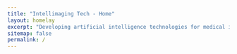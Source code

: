 ```yaml
---
title: "Intellimaging Tech - Home"
layout: homelay
excerpt: "Developing artificial intelligence technologies for medical imaging"
sitemap: false
permalink: /
---
```

<html>    
     <head>
    <meta charset="UTF-8">
    <meta name="viewport" content="width=device-width, initial-scale=1.0">
    <title>Zoom Image on Link Click</title>
    <style>
        /* Container for links */
        .link-container {
            padding: 20px;
        }

        /* Styling for links */
        .image-link {
            display: block;
            margin: 10px 0;
            text-decoration: none;
            color: #007BFF;
            cursor: pointer;
        }

        .image-link:hover {
            text-decoration: underline;
        }

        /* Modal (fixed window) styling */
        .modal {
            display: none;
            position: fixed;
            top: 0;
            left: 0;
            width: 100%;
            height: 100%;
            background-color: rgba(0, 0, 0, 0.8);
            justify-content: center;
            align-items: center;
            z-index: 1000;
        }

        .modal-content {
            position: relative;
            text-align: center;
        }

        .modal-image {
            max-width: 80%;
            max-height: 70vh;
            transition: transform 0.3s ease;
            cursor: pointer;
        }

        .zoomed {
            transform: scale(2); /* 2x zoom */
        }

        .close {
            position: absolute;
            top: 20px;
            right: 30px;
            color: white;
            font-size: 40px;
            cursor: pointer;
        }
    </style>
</head>

<body>
<p style="text-align: justify;">Artificial Intelligence (AI) is revolutionizing medical imaging by enhancing diagnostic precision, streamlining workflow efficiency, and enabling early disease detection. Leveraging machine learning (ML) and deep learning (DL) techniques, AI-driven tools interpret complex medical images—such as MRIs, CT scans, and ultrasounds—transforming radiology and extending its reach across healthcare. These tools expertly identify abnormalities like tumors, fractures, and infections, while supporting early detection of cancers, cardiovascular diseases, and neurological disorders. AI accurately delineates anatomical structures and lesions, facilitating surgical planning, radiation therapy, and other interventions. Additionally, it distinguishes benign from malignant lesions, categorizes disease subtypes, informs personalized treatment strategies, and measures tumor volume, organ size, and vascular characteristics while tracking disease progression and treatment response. Specializing in X-ray tomographic imaging, photoacoustic imaging, and advanced image reconstruction and analysis, we are developing innovative theories, methods, software, and hardware systems for clinical use in disease detection and diagnosis. We welcome collaboration with partners and funding agencies on transformative, high-impact projects.</p>
<br>
<div class="image-gallery"> 
     <a href="#" onclick="openModal('{{ site.url }}{{ site.baseurl }}/images/Slide1.PNG', 'Image1')">
     <img class="mySlides" src="{{ site.url }}{{ site.baseurl }}/images/Slide1.PNG" style="width:100%"/></a>
     <a href="#" onclick="openModal('{{ site.url }}{{ site.baseurl }}/images/Slide000.png', 'Image2')">
     <img class="mySlides" src="{{ site.url }}{{ site.baseurl }}/images/Slide000.png" style="width:100%"/></a>
     <a href="#" onclick="openModal('{{ site.url }}{{ site.baseurl }}/images/Slide11.png', 'Image3')">
     <img class="mySlides" src="{{ site.url }}{{ site.baseurl }}/images/Slide-US.png" style="width:100%"/></a>
     <a href="#" onclick="openModal('{{ site.url }}{{ site.baseurl }}/images/Slide-US.png', 'Image4')">
     <img class="mySlides" src="{{ site.url }}{{ site.baseurl }}/images/Slide3.png" style="width:100%"/></a>
</div>
<br>
<div style="text-align: center;">
  <button class="w3-button w3-black w3-display-left" onclick="plusDivs(-1)">❮ Prev</button>
  <button class="w3-button w3-black w3-display-right" onclick="plusDivs(1)">Next ❯</button>
</div>

<script>
var slideIndex = 1;
showDivs(slideIndex);

function plusDivs(n) {
  showDivs(slideIndex += n);
}

function showDivs(n) {
  var i;
  var x = document.getElementsByClassName("mySlides");
  if (n > x.length) {slideIndex = 1}
  if (n < 1) {slideIndex = x.length}
  for (i = 0; i < x.length; i++) {
    x[i].style.display = "none";  
  }
  x[slideIndex-1].style.display = "block";  
}
</script>

<!-- Modal (fixed window) -->
<div class="modal" id="imageModal">
    <div class="modal-content">
        <span class="close" onclick="closeModal()">×</span>
        <img id="modalImage" class="modal-image" onclick="toggleZoom(this)">
    </div>
</div>

<script>
    // Open modal with the linked image
    function openModal(imgSrc, imgAlt) {
        const modal = document.getElementById('imageModal');
        const modalImage = document.getElementById('modalImage');
        modalImage.src = imgSrc;
        modalImage.alt = imgAlt;
        modalImage.classList.remove('zoomed'); // Reset zoom
        modal.style.display = 'flex';
    }

    // Close modal
    function closeModal() {
        document.getElementById('imageModal').style.display = 'none';
    }

    // Toggle zoom on click
    function toggleZoom(image) {
        image.classList.toggle('zoomed');
    }

    // Close modal when clicking outside the image
    document.getElementById('imageModal').onclick = function(e) {
        if (e.target === this) closeModal();
    };
</script>

</body>
</html>
